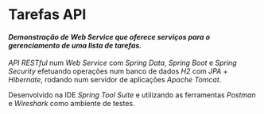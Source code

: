 # Tarefas API

<h4><i>Demonstração de Web Service que oferece serviços para o gerenciamento de uma lista de tarefas.</i></h4>

 <i>API RESTful</i> num <i>Web Service</i> com <i>Spring Data</i>, <i>Spring Boot</i> e <i>Spring Security</i> efetuando operações num banco de dados <i>H2</i> com <i>JPA</i> + <i>Hibernate</i>, rodando num servidor de aplicações <i>Apache Tomcat</i>.
 
 Desenvolvido na IDE <i>Spring Tool Suite</i> e utilizando as ferramentas <i>Postman</i> e <i>Wireshark</i> como ambiente de testes. 
